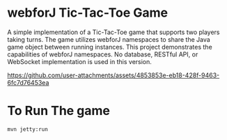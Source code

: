 # webforJ Tic-Tac-Toe Game

A simple implementation of a Tic-Tac-Toe game that supports two players taking turns. The game utilizes webforJ namespaces to share the Java game object between running instances. This project demonstrates the capabilities of webforJ namespaces. No database, RESTful API, or WebSocket implementation is used in this version. 


https://github.com/user-attachments/assets/4853853e-eb18-428f-9463-6fc7d76453ea

# To Run The game

```
mvn jetty:run
```